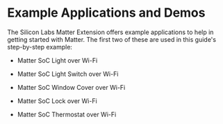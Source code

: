 # Example Applications and Demos

The Silicon Labs Matter Extension offers example applications to help in getting started with Matter. The first two of these are used in this guide's step-by-step example:

- Matter SoC Light over Wi-Fi

- Matter SoC Light Switch over Wi-Fi

- Matter SoC Window Cover over Wi-Fi

- Matter SoC Lock over Wi-Fi

- Matter SoC Thermostat over Wi-Fi
